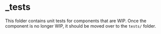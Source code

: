# \_tests

This folder contains unit tests for components that are WIP. Once the component
is no longer WIP, it should be moved over to the `tests/` folder.
